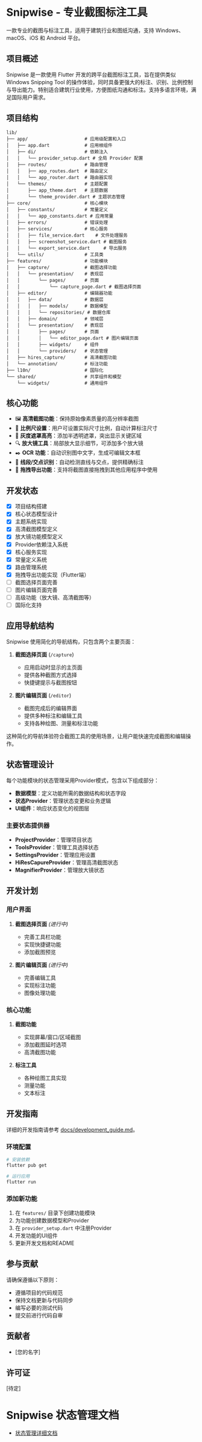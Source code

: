 # Snipwise - 专业截图标注工具

一款专业的截图与标注工具，适用于建筑行业和图纸沟通，支持 Windows、macOS、iOS 和 Android 平台。

## 项目概述

Snipwise 是一款使用 Flutter 开发的跨平台截图标注工具，旨在提供类似 Windows Snipping Tool 的操作体验，同时具备更强大的标注、识别、比例控制与导出能力。特别适合建筑行业使用，方便图纸沟通和标注。支持多语言环境，满足国际用户需求。

## 项目结构

```
lib/
├── app/                     # 应用级配置和入口
│   ├── app.dart             # 应用根组件
│   ├── di/                  # 依赖注入
│   │   └── provider_setup.dart # 全局 Provider 配置
│   ├── routes/              # 路由管理
│   │   ├── app_routes.dart  # 路由定义
│   │   └── app_router.dart  # 路由器实现
│   └── themes/              # 主题配置
│       ├── app_theme.dart   # 主题数据
│       └── theme_provider.dart # 主题状态管理
├── core/                    # 核心模块
│   ├── constants/           # 常量定义
│   │   └── app_constants.dart # 应用常量
│   ├── errors/              # 错误处理
│   ├── services/            # 核心服务
│   │   ├── file_service.dart    # 文件处理服务
│   │   ├── screenshot_service.dart # 截图服务
│   │   └── export_service.dart     # 导出服务
│   └── utils/               # 工具类
├── features/                # 功能模块
│   ├── capture/             # 截图选择功能
│   │   └── presentation/    # 表现层
│   │       └── pages/       # 页面
│   │           └── capture_page.dart # 截图选择页面
│   ├── editor/              # 编辑器功能
│   │   ├── data/            # 数据层
│   │   │   ├── models/      # 数据模型
│   │   │   └── repositories/ # 数据仓库
│   │   ├── domain/          # 领域层
│   │   └── presentation/    # 表现层
│   │       ├── pages/       # 页面
│   │       │   └── editor_page.dart # 图片编辑页面
│   │       ├── widgets/     # 组件
│   │       └── providers/   # 状态管理
│   ├── hires_capture/       # 高清截图功能
│   └── annotation/          # 标注功能
├── l10n/                    # 国际化
└── shared/                  # 共享组件和模型
    └── widgets/             # 通用组件
```

## 核心功能

- 🖼️ **高清截图功能**：保持原始像素质量的高分辨率截图
- 📐 **比例尺设置**：用户可设置实际尺寸比例，自动计算标注尺寸
- 🔦 **灰度遮罩高亮**：添加半透明遮罩，突出显示关键区域
- 🔍 **放大镜工具**：局部放大显示细节，可添加多个放大镜
- ✒️ **OCR 功能**：自动识别图中文字，生成可编辑文本框
- 📏 **线段/交点识别**：自动检测直线与交点，提供精确标注
- 🔄 **拖拽导出功能**：支持将截图直接拖拽到其他应用程序中使用

## 开发状态

- [x] 项目结构搭建
- [x] 核心状态模型设计
- [x] 主题系统实现
- [x] 高清截图模型定义
- [x] 放大镜功能模型定义
- [x] Provider依赖注入系统
- [x] 核心服务实现
- [x] 常量定义系统
- [x] 路由管理系统
- [x] 拖拽导出功能实现（Flutter端）
- [ ] 截图选择页面完善
- [ ] 图片编辑页面完善
- [ ] 高级功能（放大镜、高清截图等）
- [ ] 国际化支持

## 应用导航结构

Snipwise 使用简化的导航结构，只包含两个主要页面：

1. **截图选择页面** (`/capture`)
   - 应用启动时显示的主页面
   - 提供各种截图方式选择
   - 快捷键提示与截图按钮

2. **图片编辑页面** (`/editor`)
   - 截图完成后的编辑界面
   - 提供多种标注和编辑工具
   - 支持各种绘图、测量和标注功能

这种简化的导航体验符合截图工具的使用场景，让用户能快速完成截图和编辑操作。

## 状态管理设计

每个功能模块的状态管理采用Provider模式，包含以下组成部分：

- **数据模型**：定义功能所需的数据结构和状态字段
- **状态Provider**：管理状态变更和业务逻辑
- **UI组件**：响应状态变化的视图层

### 主要状态提供器

- **ProjectProvider**：管理项目状态
- **ToolsProvider**：管理工具选择状态
- **SettingsProvider**：管理应用设置
- **HiResCapureProvider**：管理高清截图状态
- **MagnifierProvider**：管理放大镜状态

## 开发计划

### 用户界面

1. **截图选择页面** *(进行中)*
   - 完善工具栏功能
   - 实现快捷键功能
   - 添加截图预览

2. **图片编辑页面** *(进行中)*
   - 完善编辑工具
   - 实现标注功能
   - 图像处理功能

### 核心功能

1. **截图功能**
   - 实现屏幕/窗口/区域截图
   - 添加截图延时选项
   - 高清截图功能

2. **标注工具**
   - 各种绘图工具实现
   - 测量功能
   - 文本标注

## 开发指南

详细的开发指南请参考 [docs/development_guide.md](docs/development_guide.md)。

### 环境配置

```bash
# 安装依赖
flutter pub get

# 运行应用
flutter run
```

### 添加新功能

1. 在 `features/` 目录下创建功能模块
2. 为功能创建数据模型和Provider
3. 在 `provider_setup.dart` 中注册Provider
4. 开发功能的UI组件
5. 更新开发文档和README

## 参与贡献

请确保遵循以下原则：
- 遵循项目的代码规范
- 保持文档更新与代码同步
- 编写必要的测试代码
- 提交前进行代码自审

## 贡献者

- [您的名字]

## 许可证

[待定]
# Snipwise 状态管理文档
- [状态管理详细文档](docs/state_management.md)

